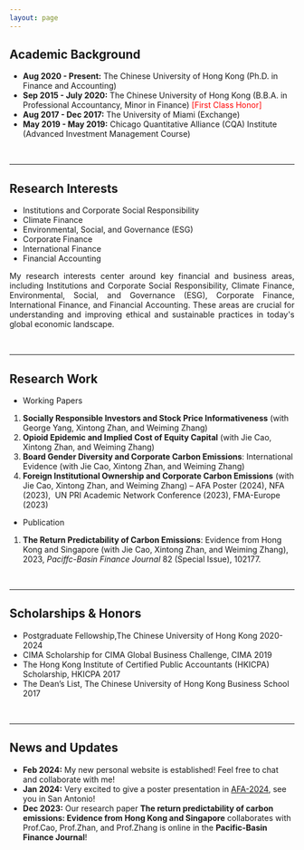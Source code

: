 ```yaml
---
layout: page
---
```

## Academic Background

- **Aug 2020 - Present:** The Chinese University of Hong Kong (Ph.D. in Finance and Accounting)
- **Sep 2015 - July 2020:** The Chinese University of Hong Kong (B.B.A. in Professional Accountancy, Minor in Finance)
  <font color='red'>[First Class Honor]</font>
- **Aug 2017 - Dec 2017:** The University of Miami (Exchange)
- **May 2019 - May 2019:** Chicago Quantitative Alliance (CQA) Institute (Advanced Investment Management Course)

<br>

---

## Research Interests

- Institutions and Corporate Social Responsibility
- Climate Finance
- Environmental, Social, and Governance (ESG)
- Corporate Finance
- International Finance
- Financial Accounting

<p style="text-align:justify; text-justify:inter-ideograph;"> My research interests center around key financial and business areas, including Institutions and Corporate Social Responsibility, Climate Finance, Environmental, Social, and Governance (ESG), Corporate Finance, International Finance, and Financial Accounting. These areas are crucial for understanding and improving ethical and sustainable practices in today's global economic landscape.</p>

<br>

---

## Research Work

- Working Papers
1. **Socially Responsible Investors and Stock Price Informativeness** (with George Yang, Xintong Zhan, and Weiming Zhang)
2. **Opioid Epidemic and Implied Cost of Equity Capital** (with Jie Cao, Xintong Zhan, and Weiming Zhang)
3. **Board Gender Diversity and Corporate Carbon Emissions**: International Evidence (with Jie Cao, Xintong Zhan, and Weiming Zhang)
4. **Foreign Institutional Ownership and Corporate Carbon Emissions** (with Jie Cao, Xintong Zhan, and Weiming Zhang)
– AFA Poster (2024), NFA (2023),  UN PRI Academic Network Conference (2023), FMA-Europe (2023)

- Publication
1. **The Return Predictability of Carbon Emissions**: Evidence from Hong Kong and Singapore (with Jie Cao, Xintong Zhan, and Weiming Zhang), 2023, *Paciffc-Basin Finance Journal* 82 (Special Issue), 102177.

<br>

---

## Scholarships & Honors

- Postgraduate Fellowship,The Chinese University of Hong Kong 2020-2024
- CIMA Scholarship for CIMA Global Business Challenge, CIMA 2019
- The Hong Kong Institute of Certified Public Accountants (HKICPA) Scholarship, HKICPA 2017
- The Dean’s List, The Chinese University of Hong Kong Business School 2017
<br>

---

## News and Updates

- **Feb 2024:** My new personal website is established! Feel free to chat and collaborate with me!
- **Jan 2024:** Very excited to give a poster presentation in [AFA-2024](https://afajof.org), see you in San Antonio!
- **Dec 2023:** Our research paper **The return predictability of carbon emissions: Evidence from Hong Kong and Singapore** collaborates with Prof.Cao, Prof.Zhan, and Prof.Zhang is online in the **Pacific-Basin Finance Journal**!
